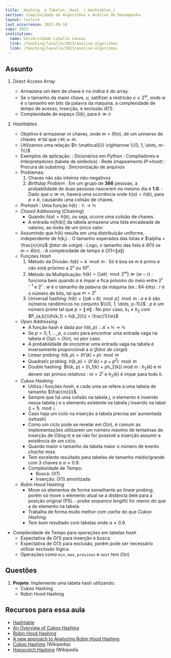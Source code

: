 ```yaml
---
title: _Hashing_ e Tabelas _Hash_ (_Hashtables_)
section: Complexidade de Algoritmos e Análise de Desempenho
layout: lecture
last_occurrence: 2023-09-18
copy: 2023
institution:
  name: Universidade LaSalle Canoas
  link: /teaching/lasalle/2023/analise-algoritmos
  link: /teaching/lasalle/2023/analise-algoritmos
---
```


## Assunto

1. Direct Access Array
    * Armazena um item de chave $k$ no índice $k$ do array.
    * Se o tamanho da maior chave, $u$, satifizer a restricão $u \le 2^{w}$, onde $w$ é o tamanho em bits da palavra da máquina, a complexidade de tempo de acesso, inserção, e exclusão $\Theta(1)$.
    * Complexidade de expaço $\Omega(k)$, para $k \gg n$

2. _Hashtables_
    * Objetivo é armazenar $m$ chaves, onde $m = \Theta(n)$, de um universo de chaves $\mathcal{U}$ tal que $\|\mathcal{U}\| \gg m$.
    * Utilizamos uma relação $h :\mathcal{U} \rightarrow \\{0, 1, \dots, m-1\\}$
    * Exemplos de aplicação:
        : Dicionários em Python
        : Compiladores e Interpretadores (tabela de símbolos)
        : Rede (mapeamento IP$\rightarrow$host)
        : Procura de substring
        : Sincronização de arquivos
    * Problemas:
        1. Chaves não são inteiros não-negativos
        2. _Birthday Problem_
            : Em um grupo de **366** pessoas, a probabilidade de duas pessoas nascerem no mesmo dia é **1.0**.
            : Dado que $u \gg m$, haverá uma ocorrência onde $h(a) = h(b)$, para $a \neq b$, causando uma colisão de chaves.
    * _Prehash_
        : Uma função $h(k): \mathbb{K} \rightarrow \mathbb{N}$
    * _Closed Addressing_ (_Chaining_)
        * Quando $h(a) = h(b)$, ou seja, ocorre uma colisão de chaves.
        * A entrada $m[h(k)]$ da tabela armazena uma lista encadeada de valores, ao invés de um único valor.
    * Assumindo que $h(k)$ resulta em uma distribuição uniforme, independente de $h(k_{i})$.
        : O tamanho esperados das listas é $\alpha = \frac{n}{m}$ (_fator de carga_)
        : Logo, o tamanho das lista é $\Theta(1)$ se $m = \Theta(n)$.
        : A complexidade de tempo é $O(1 + \| \alpha \|)$
    * Funções _Hash_
        1. Método da Divisão: $h(k) = k\mod{m}$
        : Só é boa se $m$ é primo e não está próximo a $2^x$ ou $10^x$.
        2. Método da Multiplicação: $h(k) = [(ak)\mod{2^{w}}] \gg (w-r)$
        : funciona bem quando $a$ é ímpar e fica próximo do meio entre $2^{r-1}$ e $2^{r}$
        : $w$ é o tamanho da palavra da máquina (ex.: 64-bits)
        : $r$ é o número de bits, tal que $m = 2^{r}$
        3. Universal hashing: $h(k) = [(ak+b) \mod p] \mod m$
        : $a$ e $b$ são números randômicos no conjunto $\\{0, 1, \dots, p-1\\}$
        : $p$ é um número prime tal que $p \gt \|\mathcal{U}\|$
        : No pior caso, $k_1 \neq k_2$ com $P_{a,b}\\{h(k_1) = h(k_2)\\} = \frac{1}{m}$
    * _Open Addressing_
        * A função hash é dada por $h(k, p): \mathcal{K} \times \mathbb{N} \rightarrow \mathbb{N}$
        * Se $p = {0, 1, \dots, p}$, o custo para encontrar uma entrada vaga na tabela é $O(p) = O(n)$, no pior caso.
        * A probabilidade de encontrar uma entrada vaga na tabela é inversamente proporcional a $\alpha$ (_fator de carga_)
        * Linear probing: $h(k, p) = (h\prime(k) + p) \mod m$
        * Quadratic probing: $h(k, p) = (h\prime(k) + p + p^2) \mod m$
        * Double hashing: $h(k, p) = (h_1(k) + ph_2(k)) mod m
            : $h_2(k)$ e $m$ devem ser _primos relativos_
            : $m = 2^r$ e $h_2(k)$ é impar para todo $k$.
    * _Cukoo Hashing_
        * Utiliza $i$ funções _hash_, e cada uma se refere a uma tabela de tamanho $\frac{m}{i}$.
        * Sempre que há uma colisão na tabela $j$, o elemento é inserido nessa tabela $j$ e o elemento existente na tabela $j$ inserido na tabel $(j + 1) \mod i$.
        * Caso haja um ciclo na inserção a tabela precisa ser aumentada (_rehash_)
        * Como um ciclo pode se revelar em $O(n)$, é comum as implementações utilizarem um número máximo de tentativas de inserção de $O(\log{n})$ e se não for possível a inserção assumir a existência de um ciclo.
        * Quando maior o tamanho da tabela maior o número de evento _chache miss_.
        * Tem excelente resultado para tabelas de tamanho médio/grande com 3 chaves e $\alpha \approx 0.9$.
        * Complexidade de Tempo:
            * Busca: $O(1)$
            * Inserção: $O(1)$ amortizada
    * _Robin Hood Hashing_
        * Move os elementos de forma semelhante ao _linear probing_, porém só move o elemento atual se a distância dele para a posição original (PSL - _probe sequence length_) for menor do que a do elemento na tabela.
        * Trabalha de forma muito melhor com _cache_ do que _Cukoo Hashing_.
        * Tem bom resultado com tabelas onde $\alpha \approx 0.9$.
* Complexidade de Tempo para operações em tabelas _hash_
    * Expectativa de O(1) para inserção e busca.
    * Expectativa de O(1) para exclusão, porém pode ser necessário utilizar exclusão lógica.
    * Operações como `min`, `max`, `previous` e `next` tem $O(n)$
     

## Questões

1. **Projeto**: Implemente uma tabela hash utilizando:
    * Cukoo Hashing
    * Robin Hood Hashing

## Recursos para essa aula

* [Hashtable](https://en.wikipedia.org/wiki/Hash_table)
* [An Overview of Cukoo Hashing](https://cs.stanford.edu/~rishig/courses/ref/l13a.pdf)
* [Robin Hood Hashing](https://programming.guide/robin-hood-hashing.html)
* [A new approach to Analyzing Robin Hood Hashing](https://arxiv.org/pdf/1401.7616.pdf)
* [Cukoo Hashing](https://en.wikipedia.org/wiki/Cuckoo_hashing) (Wikipedia)
* [Hopscotch Hashing](https://en.wikipedia.org/wiki/Hopscotch_hashing) (Wikipedia
